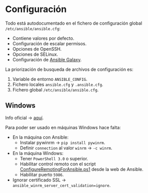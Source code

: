 # Configuración

Todo está autodocumentado en el fichero de configuración global `/etc/ansible/ansible.cfg`:

* Contiene valores por defecto.
* Configuración de escalar permisos.
* Opciones de OpenSSH.
* Opciones de SELinux.
* Configuración de [Ansible Galaxy](https://galaxy.ansible.com/).

La priorización de busqueda de archivos de configuración es:

1. Variable de entorno `ANSIBLE_CONFIG`.
2. Fichero locales `ansible.cfg` y `.ansible.cfg`.
3. Fichero global `/etc/ansible/ansible.cfg`.

## Windows

Info oficial -> [aquí](https://github.com/ansible/ansible/blob/devel/examples/scripts/ConfigureRemotingForAnsible.ps1).

Para poder ser usado en máquinas Windows hace falta:

* En la máquina con Ansible:
    * Instalar pywinrm -> `pip install pywinrm`.
    * Definir `connection` al valor `winrm` -> `-c winrm`.
* En la máquina Windows:
    * Tener `PowerShell 3.0` o superior.
    * Habilitar control remoto con el script [ConfigureRemotingForAnsible.ps1](https://github.com/ansible/ansible/blob/devel/examples/scripts/ConfigureRemotingForAnsible.ps1) desde la web de Ansible.
    * Habilitar puerto `5986`.
* Ignorar certificado SSL -> `ansible_winrm_server_cert_validation=ignore`.
